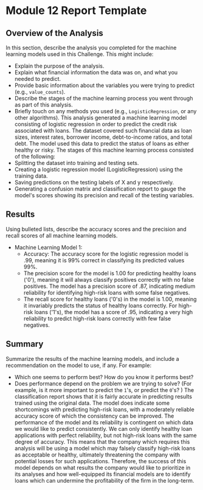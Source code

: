 # Module 12 Report Template

## Overview of the Analysis

In this section, describe the analysis you completed for the machine learning models used in this Challenge. This might include:

* Explain the purpose of the analysis.
* Explain what financial information the data was on, and what you needed to predict.
* Provide basic information about the variables you were trying to predict (e.g., `value_counts`).
* Describe the stages of the machine learning process you went through as part of this analysis.
* Briefly touch on any methods you used (e.g., `LogisticRegression`, or any other algorithms).
This analysis generated a machine learning model consisting of logistic regression in order to predict the credit risk associated with loans. The dataset covered such financial data as loan sizes, interest rates, borrower income, debt-to-income ratios, and total debt. The model used this data to predict the status of loans as either healthy or risky.
The stages of this machine learning process consisted of the following:
* Splitting the dataset into training and testing sets.
* Creating a logistic regression model (LogisticRegression) using the training data.
* Saving predictions on the testing labels of X and y respectively.
* Generating a confusion matrix and classification report to gauge the model's scores showing its precision and recall of the testing variables.

## Results

Using bulleted lists, describe the accuracy scores and the precision and recall scores of all machine learning models.

* Machine Learning Model 1:
    * Accuracy: The accuracy score for the logistic regression model is .99, meaning it is 99% correct in classifying its predicted values 99%.
    * The precision score for the model is 1.00 for predicting healthy loans ('0'), meaning it will always classify positives correctly with no false positives. The model has a precision score of .87,  indicating medium reliability for identifying high-risk loans with some false negatives.
    * The recall score for healthy loans ('0's) in the model is 1.00, meaning it invariably predicts the status of healthy loans correctly. For high-risk loans ('1's), the model has a score of .95, indicating a very high reliability to predict high-risk loans correctly with few false negatives.

## Summary

Summarize the results of the machine learning models, and include a recommendation on the model to use, if any. For example:

* Which one seems to perform best? How do you know it performs best?
* Does performance depend on the problem we are trying to solve? (For example, is it more important to predict the `1`'s, or predict the `0`'s? )
The classification report shows that it is fairly accurate in predicting results trained using the original data. The model does indicate some shortcomings with predicting high-risk loans, with a moderately reliable accuracy score of which the consistency can be improved. The performance of the model and its reliability is contingent on which data we would like to predict consistently. We can only identify healthy loan applications with perfect reliability, but not high-risk loans with the same degree of accuracy. This means that the company which requires this analysis will be using a model which may falsely classify high-risk loans as acceptable or healthy, ultimately threatening the company with potential losses for such applications. Therefore, the success of this model depends on what results the company would like to prioritize in its analyses and how well-equipped its financial models are to identify loans which can undermine the profitability of the firm in the long-term.


